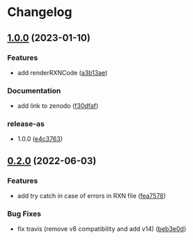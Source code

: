 # Changelog

## [1.0.0](https://github.com/cheminfo/rxn-renderer/compare/v0.2.0...v1.0.0) (2023-01-10)


### Features

* add renderRXNCode ([a3b13ae](https://github.com/cheminfo/rxn-renderer/commit/a3b13ae6d01c19566cb200b4d6cd1dda71d99b91))


### Documentation

* add link to zenodo ([f30dfaf](https://github.com/cheminfo/rxn-renderer/commit/f30dfaffa4f1f2b9a8a3b4a4cf81a03a634ac600))


### release-as

* 1.0.0 ([e4c3763](https://github.com/cheminfo/rxn-renderer/commit/e4c376392d032833eb26c16e19e7d6defe07f08d))

## [0.2.0](https://github.com/cheminfo/rxn-renderer/compare/v0.1.0...v0.2.0) (2022-06-03)


### Features

* add try catch in case of errors in RXN file ([fea7578](https://github.com/cheminfo/rxn-renderer/commit/fea75785f7012a3633f1404e8668a3719eb1efa6))


### Bug Fixes

* fix travis (remove v8 compatibility and add v14) ([beb3e0d](https://github.com/cheminfo/rxn-renderer/commit/beb3e0dc8bf4bc5b3a400bcb92e6a2878ab83c3e))

